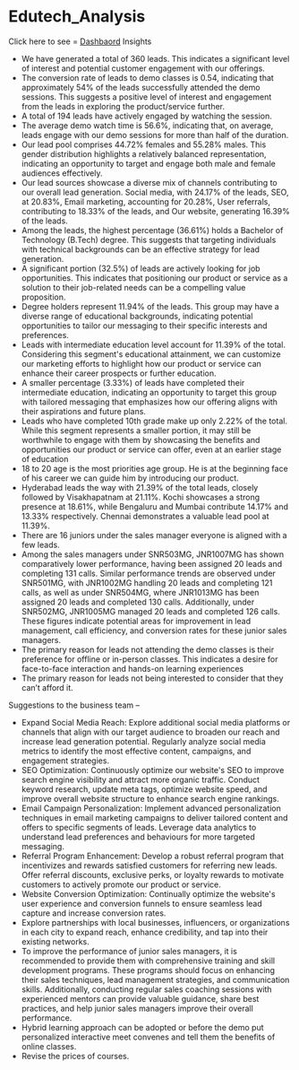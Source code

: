 # Edutech_Analysis

Click here to see = [Dashbaord](https://app.powerbi.com/view?r=eyJrIjoiZTIyNDg0MzktOGFmMy00OGJhLWFlNDgtNjA2ZjRjNWZiNzY1IiwidCI6IjIxZTVkZWI1LTk1ZjYtNDBlNS1hODFkLTFkOGE0MGRmNTZmNCJ9)
Insights 
*	We have generated a total of 360 leads. This indicates a significant level of interest and potential customer engagement with our offerings.
*	The conversion rate of leads to demo classes is 0.54, indicating that approximately 54% of the leads successfully attended the demo sessions. This suggests a positive level of interest and engagement from the leads in exploring the product/service further. 
*	A total of 194 leads have actively engaged by watching the session.
*	The average demo watch time is 56.6%, indicating that, on average, leads engage with our demo sessions for more than half of the duration.
*	Our lead pool comprises 44.72% females and 55.28% males. This gender distribution highlights a relatively balanced representation, indicating an opportunity to target and engage both male and female audiences effectively.
*	Our lead sources showcase a diverse mix of channels contributing to our overall lead generation. Social media, with 24.17% of the leads, SEO, at 20.83%, Email marketing, accounting for 20.28%, User referrals, contributing to 18.33% of the leads, and Our website, generating 16.39% of the leads.
*	Among the leads, the highest percentage (36.61%) holds a Bachelor of Technology (B.Tech) degree. This suggests that targeting individuals with technical backgrounds can be an effective strategy for lead generation.
*	A significant portion (32.5%) of leads are actively looking for job opportunities. This indicates that positioning our product or service as a solution to their job-related needs can be a compelling value proposition.
*	Degree holders represent 11.94% of the leads. This group may have a diverse range of educational backgrounds, indicating potential opportunities to tailor our messaging to their specific interests and preferences.
*	Leads with intermediate education level account for 11.39% of the total. Considering this segment's educational attainment, we can customize our marketing efforts to highlight how our product or service can enhance their career prospects or further education.
*	A smaller percentage (3.33%) of leads have completed their intermediate education, indicating an opportunity to target this group with tailored messaging that emphasizes how our offering aligns with their aspirations and future plans.
*	Leads who have completed 10th grade make up only 2.22% of the total. While this segment represents a smaller portion, it may still be worthwhile to engage with them by showcasing the benefits and opportunities our product or service can offer, even at an earlier stage of education
*	18 to 20 age is the most priorities age group. He is at the beginning face of his career we can guide him by introducing our product. 
*	Hyderabad leads the way with 21.39% of the total leads, closely followed by Visakhapatnam at 21.11%. Kochi showcases a strong presence at 18.61%, while Bengaluru and Mumbai contribute 14.17% and 13.33% respectively. Chennai demonstrates a valuable lead pool at 11.39%.
*	There are 16 juniors under the sales manager everyone is aligned with a few leads.
*	Among the sales managers under SNR503MG, JNR1007MG has shown comparatively lower performance, having been assigned 20 leads and completing 131 calls. Similar performance trends are observed under SNR501MG, with JNR1002MG handling 20 leads and completing 121 calls, as well as under SNR504MG, where JNR1013MG has been assigned 20 leads and completed 130 calls. Additionally, under SNR502MG, JNR1005MG managed 20 leads and completed 126 calls. These figures indicate potential areas for improvement in lead management, call efficiency, and conversion rates for these junior sales managers.
*	The primary reason for leads not attending the demo classes is their preference for offline or in-person classes. This indicates a desire for face-to-face interaction and hands-on learning experiences
*	The primary reason for leads not being interested to consider that they can’t afford it.


Suggestions to the business team –
*	Expand Social Media Reach: Explore additional social media platforms or channels that align with our target audience to broaden our reach and increase lead generation potential. Regularly analyze social media metrics to identify the most effective content, campaigns, and engagement strategies.
*	SEO Optimization: Continuously optimize our website's SEO to improve search engine visibility and attract more organic traffic. Conduct keyword research, update meta tags, optimize website speed, and improve overall website structure to enhance search engine rankings.
*	Email Campaign Personalization: Implement advanced personalization techniques in email marketing campaigns to deliver tailored content and offers to specific segments of leads. Leverage data analytics to understand lead preferences and behaviours for more targeted messaging.
*	Referral Program Enhancement: Develop a robust referral program that incentivizes and rewards satisfied customers for referring new leads. Offer referral discounts, exclusive perks, or loyalty rewards to motivate customers to actively promote our product or service.
*	Website Conversion Optimization: Continually optimize the website's user experience and conversion funnels to ensure seamless lead capture and increase conversion rates.
*	Explore partnerships with local businesses, influencers, or organizations in each city to expand reach, enhance credibility, and tap into their existing networks.
*	To improve the performance of junior sales managers, it is recommended to provide them with comprehensive training and skill development programs. These programs should focus on enhancing their sales techniques, lead management strategies, and communication skills. Additionally, conducting regular sales coaching sessions with experienced mentors can provide valuable guidance, share best practices, and help junior sales managers improve their overall performance.
*	Hybrid learning approach can be adopted or before the demo put personalized interactive meet convenes and tell them the benefits of online classes.
*	Revise the prices of courses. 



